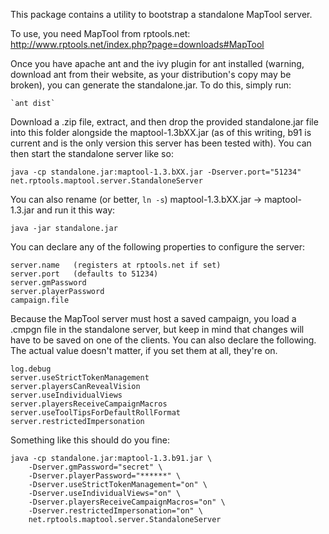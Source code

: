 This package contains a utility to bootstrap a standalone MapTool server.

To use, you need MapTool from rptools.net:
http://www.rptools.net/index.php?page=downloads#MapTool

Once you have apache ant and the ivy plugin for ant installed
(warning, download ant from their website, as your distribution's copy
may be broken), you can generate the standalone.jar. To do this, simply run:

    `ant dist`

Download a .zip file, extract, and then drop the provided standalone.jar file into this folder alongside
the maptool-1.3bXX.jar (as of this writing, b91 is current and is the only version this server has been
tested with). You can then start the standalone server like so:

    java -cp standalone.jar:maptool-1.3.bXX.jar -Dserver.port="51234" net.rptools.maptool.server.StandaloneServer

You can also rename (or better, `ln -s`) maptool-1.3.bXX.jar -> maptool-1.3.jar and run it this way:

	java -jar standalone.jar
  
You can declare any of the following properties to configure the server:

	server.name   (registers at rptools.net if set)
	server.port   (defaults to 51234)
	server.gmPassword
	server.playerPassword
	campaign.file
	
Because the MapTool server must host a saved campaign, you load a .cmpgn file in the standalone server, but keep in mind that changes will have to be saved on one of the clients. You can also declare the following. The actual value doesn't matter, if you set them at all, they're on.

	log.debug
	server.useStrictTokenManagement
	server.playersCanRevealVision
	server.useIndividualViews
	server.playersReceiveCampaignMacros
	server.useToolTipsForDefaultRollFormat
	server.restrictedImpersonation


Something like this should do you fine:

	java -cp standalone.jar:maptool-1.3.b91.jar \
		-Dserver.gmPassword="secret" \
		-Dserver.playerPassword="******" \
		-Dserver.useStrictTokenManagement="on" \
		-Dserver.useIndividualViews="on" \
		-Dserver.playersReceiveCampaignMacros="on" \
		-Dserver.restrictedImpersonation="on" \
		net.rptools.maptool.server.StandaloneServer
